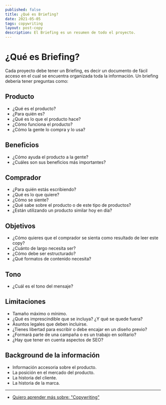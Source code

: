 ```yaml
---
published: false
title: ¿Qué es Briefing?
date: 2021-05-05
tags: copywriting
layout: post-copy
description: El Briefing es un resumen de todo el proyecto.
---
```


# ¿Qué es Briefing?

Cada proyecto debe tener un Briefing, es decir un documento de fácil acceso en el cual se encuentra organizada toda la información. Un briefing debería tener preguntas como:

## Producto

- ¿Qué es el producto?
- ¿Para quién es?
- ¿Qué es lo que el producto hace?
- ¿Cómo funciona el producto?
- ¿Cómo la gente lo compra y lo usa?

## Beneficios

- ¿Cómo ayuda el producto a la gente?
- ¿Cuáles son sus beneficios más importantes?

## Comprador

- ¿Para quién estás escribiendo?
- ¿Qué es lo que quiere?
- ¿Cómo se siente?
- ¿Qué sabe sobre el producto o de este tipo de productos?
- ¿Están utilizando un producto similar hoy en día?

## Objetivos

- ¿Cómo quieres que el comprador se sienta como resultado de leer este copy?
- ¿Cuánto de largo necesita ser?
- ¿Cómo debe ser estructurado?
- ¿Qué formatos de contenido necesita?

## Tono

- ¿Cuál es el tono del mensaje?

## Limitaciones

- Tamaño máximo o mínimo.
- ¿Qué es imprescindible que se incluya? ¿Y qué se quede fuera?
- Asuntos legales que deben incluirse.
- ¿Tienes libertad para escribir o debe encajar en un diseño previo?
- ¿Formará parte de una campaña o es un trabajo en solitario?
- ¿Hay que tener en cuenta aspectos de SEO?

## Background de la información

- Información accesoria sobre el producto.
- La posición en el mercado del producto.
- La historia del cliente.
- La historia de la marca.

***

- [Quiero aprender más sobre: "Copywriting"](../00/copywriting)

